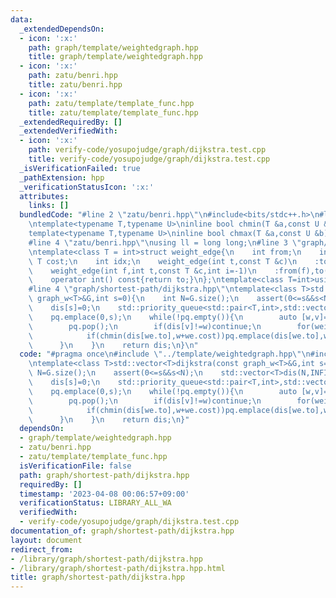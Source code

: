 ```yaml
---
data:
  _extendedDependsOn:
  - icon: ':x:'
    path: graph/template/weightedgraph.hpp
    title: graph/template/weightedgraph.hpp
  - icon: ':x:'
    path: zatu/benri.hpp
    title: zatu/benri.hpp
  - icon: ':x:'
    path: zatu/template/template_func.hpp
    title: zatu/template/template_func.hpp
  _extendedRequiredBy: []
  _extendedVerifiedWith:
  - icon: ':x:'
    path: verify-code/yosupojudge/graph/dijkstra.test.cpp
    title: verify-code/yosupojudge/graph/dijkstra.test.cpp
  _isVerificationFailed: true
  _pathExtension: hpp
  _verificationStatusIcon: ':x:'
  attributes:
    links: []
  bundledCode: "#line 2 \"zatu/benri.hpp\"\n#include<bits/stdc++.h>\n#line 3 \"zatu/template/template_func.hpp\"\
    \ntemplate<typename T,typename U>\ninline bool chmin(T &a,const U &b){return (a>b?a=b,true:false);}\n\
    template<typename T,typename U>\ninline bool chmax(T &a,const U &b){return (a<b?a=b,true:false);}\n\
    #line 4 \"zatu/benri.hpp\"\nusing ll = long long;\n#line 3 \"graph/template/weightedgraph.hpp\"\
    \ntemplate<class T = int>struct weight_edge{\n    int from;\n    int to;\n   \
    \ T cost;\n    int idx;\n    weight_edge(int t,const T &c)\n    :to(t),cost(c){}\n\
    \    weight_edge(int f,int t,const T &c,int i=-1)\n    :from(f),to(t),cost(c),idx(i){}\n\
    \    operator int() const{return to;}\n};\ntemplate<class T=int>using graph_w=std::vector<std::vector<weight_edge<T>>>;\n\
    #line 4 \"graph/shortest-path/dijkstra.hpp\"\ntemplate<class T>std::vector<T>dijkstra(const\
    \ graph_w<T>&G,int s=0){\n    int N=G.size();\n    assert(0<=s&&s<N);\n    std::vector<T>dis(N,INFINITY/10);\n\
    \    dis[s]=0;\n    std::priority_queue<std::pair<T,int>,std::vector<std::pair<T,int>>,std::greater<std::pair<T,int>>>pq;\n\
    \    pq.emplace(0,s);\n    while(!pq.empty()){\n        auto [w,v]=pq.top();\n\
    \        pq.pop();\n        if(dis[v]!=w)continue;\n        for(weight_edge we:G[v]){\n\
    \            if(chmin(dis[we.to],w+we.cost))pq.emplace(dis[we.to],we.to);\n  \
    \      }\n    }\n    return dis;\n}\n"
  code: "#pragma once\n#include \"../template/weightedgraph.hpp\"\n#include \"../../zatu/benri.hpp\"\
    \ntemplate<class T>std::vector<T>dijkstra(const graph_w<T>&G,int s=0){\n    int\
    \ N=G.size();\n    assert(0<=s&&s<N);\n    std::vector<T>dis(N,INFINITY/10);\n\
    \    dis[s]=0;\n    std::priority_queue<std::pair<T,int>,std::vector<std::pair<T,int>>,std::greater<std::pair<T,int>>>pq;\n\
    \    pq.emplace(0,s);\n    while(!pq.empty()){\n        auto [w,v]=pq.top();\n\
    \        pq.pop();\n        if(dis[v]!=w)continue;\n        for(weight_edge we:G[v]){\n\
    \            if(chmin(dis[we.to],w+we.cost))pq.emplace(dis[we.to],we.to);\n  \
    \      }\n    }\n    return dis;\n}"
  dependsOn:
  - graph/template/weightedgraph.hpp
  - zatu/benri.hpp
  - zatu/template/template_func.hpp
  isVerificationFile: false
  path: graph/shortest-path/dijkstra.hpp
  requiredBy: []
  timestamp: '2023-04-08 00:06:57+09:00'
  verificationStatus: LIBRARY_ALL_WA
  verifiedWith:
  - verify-code/yosupojudge/graph/dijkstra.test.cpp
documentation_of: graph/shortest-path/dijkstra.hpp
layout: document
redirect_from:
- /library/graph/shortest-path/dijkstra.hpp
- /library/graph/shortest-path/dijkstra.hpp.html
title: graph/shortest-path/dijkstra.hpp
---
```

